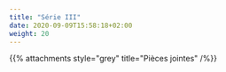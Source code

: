 ```yaml
---
title: "Série III"
date: 2020-09-09T15:58:18+02:00
weight: 20
---
```

<!--
Série 1  disponible le 15 septembre 2020
-->

{{% attachments style="grey" title="Pièces jointes" /%}}